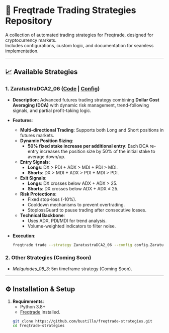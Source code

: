 # 🚀 Freqtrade Trading Strategies Repository  
A collection of automated trading strategies for Freqtrade, designed for cryptocurrency markets.  
Includes configurations, custom logic, and documentation for seamless implementation.  

---

## 📈 Available Strategies  

### 1. **ZaratustraDCA2_06** ([Code](ZaratustraDCA/ZaratustraDCA2_06.py) | [Config](ZaratustraDCA/config.ZaratustraDCA2_06.json))  
- **Description**: Advanced futures trading strategy combining **Dollar Cost Averaging (DCA)** with dynamic risk management, trend-following signals, and partial profit-taking logic.  
- **Features**:  
  - **Multi-directional Trading**: Supports both Long and Short positions in futures markets.  
  - **Dynamic Position Sizing**:  
    - **50% fixed stake increase per additional entry**: Each DCA re-entry increases the position size by 50% of the initial stake to average down/up.
  - **Entry Signals**:  
    - **Longs**: DX > PDI + ADX > MDI + PDI > MDI.  
    - **Shorts**: DX > MDI + ADX > PDI + MDI > PDI.  
  - **Exit Signals**:  
    - **Longs**: DX crosses below ADX + ADX > 25.  
    - **Shorts**: DX crosses below ADX + ADX ≤ 25.  
  - **Risk Protections**:  
    - Fixed stop-loss (-10%).  
    - Cooldown mechanisms to prevent overtrading.  
    - StoplossGuard to pause trading after consecutive losses.  
  - **Technical Backbone**:  
    - Uses ADX, PDI/MDI for trend analysis.  
    - Volume-weighted indicators to filter noise.  

- **Execution**:  
  ```bash  
  freqtrade trade --strategy ZaratustraDCA2_06 --config config.ZaratustraDCA2_06.json  

### 2. **Other Strategies** (Coming Soon)  
- *Melquiades_08_3*: 5m timeframe strategy (Coming Soon).   

---

## ⚙️ Installation & Setup  

1. **Requirements**:  
   - Python 3.8+  
   - [Freqtrade](https://www.freqtrade.io/) installed.  
   ```bash  
   git clone https://github.com/bustillo/freqtrade-strategies.git  
   cd freqtrade-strategies  
